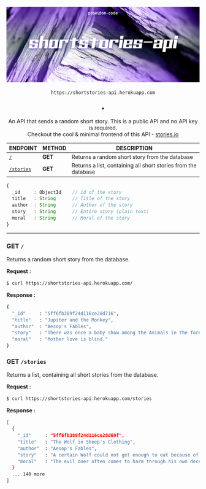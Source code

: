 <div align="center">

![shortstories-api](./ss-api.jpg)

`https://shortstories-api.herokuapp.com`

### &bull;

An API that sends a random short story. This is a public API and no API key is required. \
Checkout the cool & minimal frontend of this API - [stories.io](https://storiesio.netlify.app)


| ENDPOINT        | METHOD | DESCRIPTION |
|-----------------|--------|-------------|
| [`/`](#get-)               | **GET**  | Returns a random short story from the database |
| [`/stories`](#get-stories) | **GET**  | Returns a list, containing all short stories from the database |

</div>


```ts
{
  _id     : ObjectId    // id of the story
  title   : String      // Title of the story
  author  : String      // Author of the story
  story   : String      // Entire story (plain text)
  moral   : String      // Moral of the story
}
```
---

### GET `/`
Returns a random short story from the database.

**Request :**
```bash
$ curl https://shortstories-api.herokuapp.com/
```
**Response :**
```bash
{
  "_id"     : "5ff6fb389f24d116ce28d716",
  "title"   : "Jupiter and the Monkey",
  "author"  : "Aesop's Fables",
  "story"   : "There was once a baby show among the Animals in the forest. Jupiter provided the prize. Of course all the proud mammas from far and near brought their babies. But none got there earlier than Mother Monkey. Proudly she presented her baby among the other contestants. As you can imagine, there was quite a laugh when the Animals saw the ugly flat-nosed, hairless, pop-eyed little creature. \"Laugh if you will,\" said the Mother Monkey. \"Though Jupiter may not give him the prize, I know that he is the prettiest, the sweetest, the dearest darling in the world.\"",
  "moral"   : "Mother love is blind."
}
```

### GET `/stories`
Returns a list, containing all short stories from the database.

**Request :**
```bash
$ curl https://shortstories-api.herokuapp.com/stories
```
**Response :**
```bash
[
  {
    "_id"     : "5ff6fb389f24d116ce28d69f",
    "title"   : "The Wolf in Sheep's Clothing",
    "author"  : "Aesop's Fables",
    "story"   : "A certain Wolf could not get enough to eat because of the watchfulness of the Shepherds. But one night he found a sheep skin that had been cast aside and forgotten. The next day, dressed in the skin, the Wolf strolled into the pasture with the Sheep. Soon a little Lamb was following him about and was quickly led away to slaughter. That evening the Wolf entered the fold with the flock. But it happened that the Shepherd took a fancy for mutton broth that very evening, and, picking up a knife, went to the fold. There the first he laid hands on and killed was the Wolf.",
    "moral"   : "The evil doer often comes to harm through his own deceit."
  }
  ... 140 more
]
```
